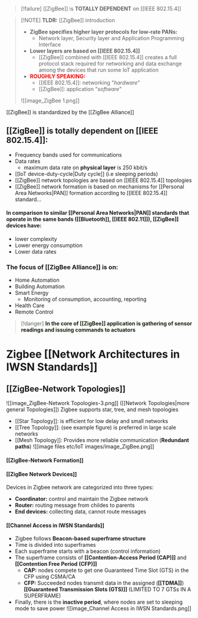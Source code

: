 > [!failure] [[ZigBee]] is **TOTALLY DEPENDENT**  on [[IEEE 802.15.4]]

> [!NOTE] **TLDR:** [[ZigBee]] introduction
> - **ZigBee specifies higher layer protocols for low-rate PANs:**
> 	- Network layer, Security layer and Application Programming Interface
> - **Lower layers are based on [[IEEE 802.15.4]]**
> 	- [[ZigBee]] combined with [[IEEE 802.15.4]] creates a full protocol stack required for networking and data exchange among the devices that run some IoT application
> - <span style="font-weight:bold; color:rgb(255, 0, 0)">ROUGHLY SPEAKING:</span>
> 	- [[IEEE 802.15.4]]: networking "_hardware_"
> 	- [[ZigBee]]: application "_software_"
> 
> ![[image_ZigBee 1.png]]

[[ZigBee]] is standardized by the [[ZigBee Alliance]]
## [[ZigBee]] is totally dependent on [[IEEE 802.15.4]]:
- Frequency bands used for communications
- Data rates
	- maximum data rate on **physical layer** is 250 kbit/s
- [[IoT device-duty-cycle|Duty cycle]] (i.e sleeping periods)
- [[ZigBee]] network topologies are based on [[IEEE 802.15.4]] topologies
- [[ZigBee]] network formation is based on mechanisms for [[Personal Area Networks|PAN]] formation according to [[IEEE 802.15.4]] standard...

#### In comparison to similar [[Personal Area Networks|PAN]] standards that operate in the same bands ([[Bluetooth]], [[IEEE 802.11]]), [[ZigBee]] devices have:
- lower complexity
- Lower energy consumption
- Lower data rates
### The focus of [[ZigBee Alliance]] is on:
- Home Automation
- Building Automation
- Smart Energy
	- Monitoring of consumption, accounting, reporting
- Health Care
- Remote Control
> [!danger] <span style="font-weight:bold; color:rgb(21, 32, 9)">In the core of [[ZigBee]] application is gathering of sensor readings and issuing commands to actuators</span>

# Zigbee [[Network Architectures in IWSN Standards]]
## [[ZigBee-Network Topologies]] 
![[image_ZigBee-Network Topologies-3.png]]
([[Network Topologies|more general Topologies]])
Zigbee supports star, tree, and mesh topologies
- [[Star Topology]]: is efficient for low delay and small networks
- [[Tree Topology]]: (see example figure) is preferred in large scale networks
- [[Mesh Topology]]: Provides more reliable communication (**Redundant paths**)
![[image files etc/IoT images/image_ZigBee.png]]
#### [[ZigBee-Network Formation]]
#### [[ZigBee Network Devices]]
Devices in Zigbee network are categorized into three types:
- **Coordinator:** control and maintain the Zigbee network
- **Router:** routing message from childes to parents
- **End devices:** collecting data, cannot route messages

#### [[Channel Access in IWSN Standards]]
- Zigbee follows **Beacon-based superframe structure**
- Time is divided into superframes
- Each superframe starts with a beacon (control information)
- The superframe consists of **[[Contention-Access Period (CAP)]]** and **[[Contention Free Period (CFP)]]**
	- **CAP:** nodes compete to get one Guaranteed Time Slot (GTS) in the CFP using CSMA/CA
	- **CFP:** Succeeded nodes transmit data in the assigned (**[[TDMA]]**) **[[Guaranteed Transmission Slots (GTS)]]** (LIMITED TO 7 GTSs IN A SUPERFRAME)
- Finally, there is the **inactive period**, where nodes are set to sleeping mode to save power
![[image_Channel Access in IWSN Standards.png]]
